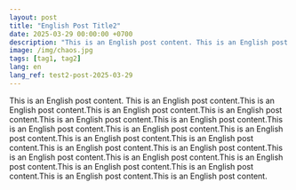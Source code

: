 ```yaml
---
layout: post
title: "English Post Title2"
date: 2025-03-29 00:00:00 +0700
description: "This is an English post content. This is an English post content.This is an English post content.This is an English post content.This is an English post content.This is an English post content.This is an English post content.This is an English post content.This is an English post content.This is an English post content.This is an English post content.This is an English post content.This is an English post content.This is an English post content.This is an English post content.This is an English post content.This is an English post content.This is an English post content.This is an English post content.This is an English post content."
image: /img/chaos.jpg
tags: [tag1, tag2]
lang: en
lang_ref: test2-post-2025-03-29
---
```


This is an English post content. This is an English post content.This is an English post content.This is an English post content.This is an English post content.This is an English post content.This is an English post content.This is an English post content.This is an English post content.This is an English post content.This is an English post content.This is an English post content.This is an English post content.This is an English post content.This is an English post content.This is an English post content.This is an English post content.This is an English post content.This is an English post content.This is an English post content.This is an English post content.

<!-- More content here -->